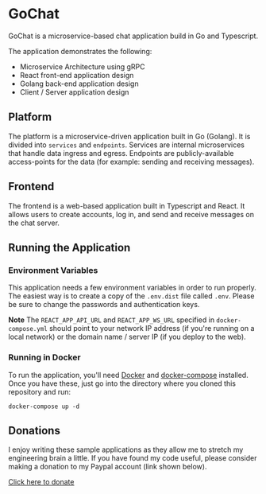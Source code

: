# GoChat

GoChat is a microservice-based chat application build in Go and Typescript.

The application demonstrates the following:

- Microservice Architecture using gRPC
- React front-end application design
- Golang back-end application design
- Client / Server application design

## Platform

The platform is a microservice-driven application built in Go (Golang). It is divided into `services` and `endpoints`. Services are internal microservices that handle data ingress and egress. Endpoints are publicly-available access-points for the data (for example: sending and receiving messages).

## Frontend

The frontend is a web-based application built in Typescript and React. It allows users to create accounts, log in, and send and receive messages on the chat server.

## Running the Application

### Environment Variables

This application needs a few environment variables in order to run properly. The easiest way is to create a copy of the `.env.dist` file called `.env`. Please be sure to change the passwords and authentication keys.

**Note** The `REACT_APP_API_URL` and `REACT_APP_WS_URL` specified in `docker-compose.yml` should point to your network IP address (if you're running on a local network) or the domain name / server IP (if you deploy to the web).

### Running in Docker

To run the application, you'll need [Docker](https://docs.docker.com/get-docker/) and [docker-compose](https://docs.docker.com/compose/install/) installed. Once you have these, just go into the directory where you cloned this repository and run:

    docker-compose up -d

## Donations

I enjoy writing these sample applications as they allow me to stretch my engineering brain a little. If you have found my code useful, please consider making a donation to my Paypal account (link shown below).

[Click here to donate](https://www.paypal.me/reverendandrewmills)

